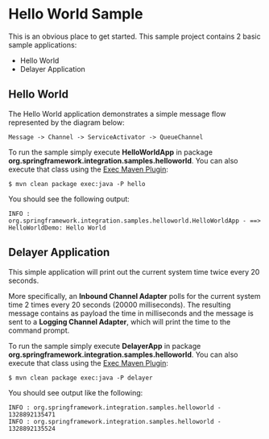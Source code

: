 Hello World Sample
==================

This is an obvious place to get started. This sample project contains 2 basic sample applications:

* Hello World
* Delayer Application

## Hello World

The Hello World application demonstrates a simple message flow represented by the diagram below:

    Message -> Channel -> ServiceActivator -> QueueChannel 

To run the sample simply execute **HelloWorldApp** in package **org.springframework.integration.samples.helloworld**. You can also execute that class using the [Exec Maven Plugin](http://mojo.codehaus.org/exec-maven-plugin/):

    $ mvn clean package exec:java -P hello

You should see the following output:

    INFO : org.springframework.integration.samples.helloworld.HelloWorldApp - ==> HelloWorldDemo: Hello World

## Delayer Application

This simple application will print out the current system time twice every 20 seconds.

More specifically, an **Inbound Channel Adapter** polls for the current system time 2 times every 20 seconds (20000 milliseconds). The resulting message contains as payload the time in milliseconds and the message is sent to a **Logging Channel Adapter**, which will print the time to the command prompt.

To run the sample simply execute **DelayerApp** in package **org.springframework.integration.samples.helloworld**. You can also execute that class using the [Exec Maven Plugin](http://mojo.codehaus.org/exec-maven-plugin/):

    $ mvn clean package exec:java -P delayer

You should see output like the following:

    INFO : org.springframework.integration.samples.helloworld - 1328892135471
    INFO : org.springframework.integration.samples.helloworld - 1328892135524

